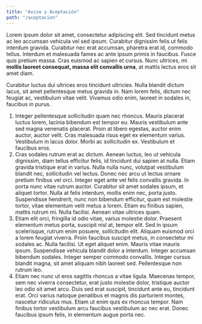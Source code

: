 ```yaml
---
title: "Aviso y Aceptación"
path: "/aceptacion"
---
```


Lorem ipsum dolor sit amet, consectetur adipiscing elit. Sed tincidunt metus ac leo accumsan vehicula vel sed ipsum. Curabitur dignissim felis ut felis interdum gravida. Curabitur nec erat accumsan, pharetra erat id, commodo tellus. Interdum et malesuada fames ac ante ipsum primis in faucibus. Fusce quis pretium massa. Cras euismod ac sapien et cursus. Nunc ultrices, mi **mollis laoreet consequat, massa elit convallis urna**, at mattis lectus eros sit amet diam. 

Curabitur luctus dui ultrices eros tincidunt ultricies. Nulla blandit dictum lacus, sit amet pellentesque metus gravida in. Nam lorem felis, dictum nec feugiat ac, vestibulum vitae velit. Vivamus odio enim, laoreet in sodales in, faucibus in purus.

1. Integer pellentesque sollicitudin quam nec rhoncus. Mauris placerat luctus lorem, lacinia bibendum est tempor eu. Mauris vestibulum ante sed magna venenatis placerat. Proin at libero egestas, auctor enim auctor, auctor velit. Cras malesuada risus eget ex elementum varius. Vestibulum in lacus dolor. Morbi ac sollicitudin ex. Vestibulum et faucibus eros.
2. Cras sodales rutrum erat ac dictum. Aenean luctus, leo ut vehicula dignissim, diam tellus efficitur felis, id tincidunt dui sapien at nulla. Etiam gravida tristique erat in varius. Nulla nulla nunc, volutpat vestibulum blandit nec, sollicitudin vel lectus. Donec nec arcu ut lectus ornare pretium finibus vel orci. Integer eget ante vel felis convallis gravida. In porta nunc vitae rutrum auctor. Curabitur sit amet sodales ipsum, et aliquet tortor. Nulla at felis interdum, mollis enim nec, porta justo. Suspendisse hendrerit, nunc non bibendum efficitur, quam est molestie tortor, vitae elementum velit metus a lorem. Etiam eu finibus sapien, mattis rutrum mi. Nulla facilisi. Aenean vitae ultrices quam.
3. Etiam elit orci, fringilla id odio vitae, varius molestie dolor. Praesent elementum metus porta, suscipit nisl at, tempor elit. Sed in ipsum scelerisque, rutrum enim posuere, sollicitudin elit. Aliquam euismod orci a lorem feugiat viverra. Proin faucibus suscipit metus, in consectetur mi sodales ac. Nulla facilisi. Ut eget aliquet enim. Mauris vitae mauris ipsum. Suspendisse vehicula blandit dolor a interdum. Integer accumsan bibendum sodales. Integer semper commodo convallis. Integer cursus blandit magna, sit amet aliquam nibh laoreet sed. Pellentesque non rutrum leo.
4. Etiam nec nunc ut eros sagittis rhoncus a vitae ligula. Maecenas tempor, sem nec viverra consectetur, erat justo molestie dolor, tristique auctor leo odio sit amet arcu. Duis sed erat suscipit, tincidunt ante eu, tincidunt erat. Orci varius natoque penatibus et magnis dis parturient montes, nascetur ridiculus mus. Etiam ut enim quis ex rhoncus tempor. Nam finibus tortor vestibulum arcu faucibus vestibulum ac nec erat. Donec faucibus ipsum felis, in elementum augue porta nec.